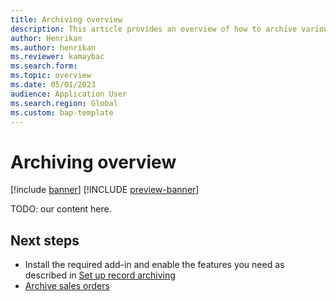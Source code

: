 ```yaml
---
title: Archiving overview
description: This article provides an overview of how to archive various types of records in finance and operations apps.
author: Henrikan
ms.author: henrikan
ms.reviewer: kamaybac
ms.search.form: 
ms.topic: overview
ms.date: 05/01/2023
audience: Application User
ms.search.region: Global
ms.custom: bap-template
---
```


# Archiving overview

[!include [banner](../includes/banner.md)]
[!INCLUDE [preview-banner](../includes/preview-banner.md)]

TODO: our content here.

## Next steps

- Install the required add-in and enable the features you need as described in [Set up record archiving](archiving-setup.md)
- [Archive sales orders](archiving-sales-orders.md)